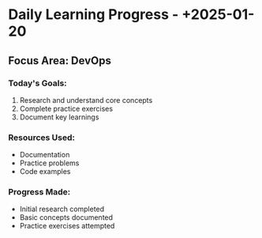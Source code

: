 # Daily Learning Progress - +2025-01-20 

## Focus Area: DevOps

### Today's Goals:
1. Research and understand core concepts
2. Complete practice exercises
3. Document key learnings

### Resources Used:
- Documentation
- Practice problems
- Code examples

### Progress Made:
- Initial research completed
- Basic concepts documented
- Practice exercises attempted

